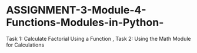 # ASSIGNMENT-3-Module-4-Functions-Modules-in-Python-
Task 1: Calculate Factorial Using a Function , Task 2: Using the Math Module for Calculations
